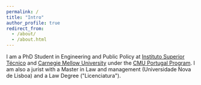 ```yaml
---
permalink: /
title: "Intro"
author_profile: true
redirect_from: 
  - /about/
  - /about.html
---
```


I am a PhD Student in Engineering and Public Policy at [Instituto Superior Técnico](https://tecnico.ulisboa.pt/pt/) and [Carnegie Mellow University](https://www.cmu.edu/epp/index.html) under the [CMU Portugal Program](https://cmuportugal.org/). I am also a jurist with a Master in Law and management (Universidade Nova de Lisboa) and a Law Degree ("Licenciatura"). 


